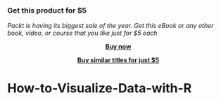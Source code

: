 
### Get this product for $5

<i>Packt is having its biggest sale of the year. Get this eBook or any other book, video, or course that you like just for $5 each</i>


<b><p align='center'>[Buy now](https://packt.link/9781801819381)</p></b>


<b><p align='center'>[Buy similar titles for just $5](https://subscription.packtpub.com/search)</p></b>


# How-to-Visualize-Data-with-R
